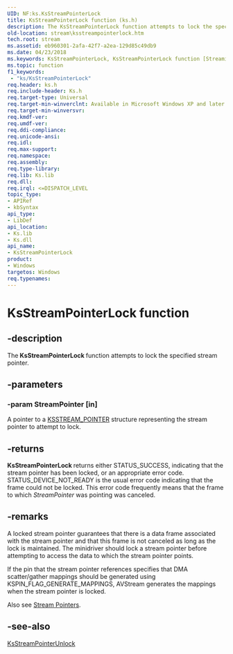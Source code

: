 ```yaml
---
UID: NF:ks.KsStreamPointerLock
title: KsStreamPointerLock function (ks.h)
description: The KsStreamPointerLock function attempts to lock the specified stream pointer.
old-location: stream\ksstreampointerlock.htm
tech.root: stream
ms.assetid: eb960301-2afa-42f7-a2ea-129d85c49db9
ms.date: 04/23/2018
ms.keywords: KsStreamPointerLock, KsStreamPointerLock function [Streaming Media Devices], avfunc_c7a4d7fb-9708-480d-a452-f398637bc82a.xml, ks/KsStreamPointerLock, stream.ksstreampointerlock
ms.topic: function
f1_keywords:
 - "ks/KsStreamPointerLock"
req.header: ks.h
req.include-header: Ks.h
req.target-type: Universal
req.target-min-winverclnt: Available in Microsoft Windows XP and later operating systems and DirectX 8.0 and later DirectX versions.
req.target-min-winversvr: 
req.kmdf-ver: 
req.umdf-ver: 
req.ddi-compliance: 
req.unicode-ansi: 
req.idl: 
req.max-support: 
req.namespace: 
req.assembly: 
req.type-library: 
req.lib: Ks.lib
req.dll: 
req.irql: <=DISPATCH_LEVEL
topic_type:
- APIRef
- kbSyntax
api_type:
- LibDef
api_location:
- Ks.lib
- Ks.dll
api_name:
- KsStreamPointerLock
product:
- Windows
targetos: Windows
req.typenames: 
---
```


# KsStreamPointerLock function


## -description


The<b> KsStreamPointerLock </b>function attempts to lock the specified stream pointer.


## -parameters




### -param StreamPointer [in]

A pointer to a <a href="https://docs.microsoft.com/windows-hardware/drivers/ddi/content/ks/ns-ks-_ksstream_pointer">KSSTREAM_POINTER</a> structure representing the stream pointer to attempt to lock.


## -returns



<b>KsStreamPointerLock </b>returns either STATUS_SUCCESS, indicating that the stream pointer has been locked, or an appropriate error code. STATUS_DEVICE_NOT_READY is the usual error code indicating that the frame could not be locked. This error code frequently means that the frame to which <i>StreamPointer</i> was pointing was canceled.




## -remarks



A locked stream pointer guarantees that there is a data frame associated with the stream pointer and that this frame is not canceled as long as the lock is maintained. The minidriver should lock a stream pointer before attempting to access the data to which the stream pointer points.

If the pin that the stream pointer references specifies that DMA scatter/gather mappings should be generated using KSPIN_FLAG_GENERATE_MAPPINGS, AVStream generates the mappings when the stream pointer is locked.

Also see <a href="https://docs.microsoft.com/windows-hardware/drivers/stream/stream-pointers">Stream Pointers</a>. 




## -see-also




<a href="https://docs.microsoft.com/windows-hardware/drivers/ddi/content/ks/nf-ks-ksstreampointerunlock">KsStreamPointerUnlock</a>
 

 

